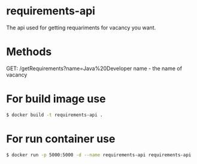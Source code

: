 # requirements-api

The api used for getting requariments for vacancy you want.

# Methods

GET:
/getRequirements?name=Java%20Developer
name - the name of vacancy

# For build image use 

```sh
$ docker build -t requirements-api .
```

# For run container use

```sh
$ docker run -p 5000:5000 -d --name requirements-api requirements-api
```
